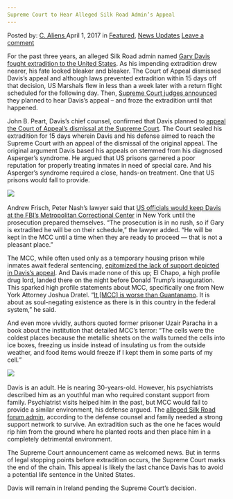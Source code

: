 ```yaml
---
Supreme Court to Hear Alleged Silk Road Admin’s Appeal
---
```

<article class="post-listing post-18914 post type-post status-publish format-standard has-post-thumbnail hentry  tag-admins tag-alleged tag-appeal tag-court tag-hear tag-supreme">
    <div class="post-inner">
        <span>Posted by: <a href="https://www.deepdotweb.com/author/caliens/" title="">C. Aliens </a></span>
    <span>April 1, 2017</span>
    <span>in <a href="https://www.deepdotweb.com/category/deepdot-news/" rel="category tag">Featured</a>, <a href="https://www.deepdotweb.com/category/news-updates/" rel="category tag">News Updates</a></span>
    <span><a href="https://www.deepdotweb.com/2017/04/01/supreme-court-hear-alleged-silk-road-admins-appeal/#respond">Leave a comment</a></span>
    </p>
    <div class="clear"></div>
    <div class="entry">
    <p>For the past three years, an alleged Silk Road admin named <a href="https://www.justice.gov/usao-sdny/pr/manhattan-us-attorney-announces-charges-against-three-individuals-virginia-ireland-and">Gary Davis fought extradition to the United States</a>. As his impending extradition drew nearer, his fate looked bleaker and bleaker. The Court of Appeal dismissed Davis’s appeal and although laws prevented extradition within 15 days off that decision, US Marshals flew in less than a week later with a return flight scheduled for the following day. Then, <a href="http://www.thetimes.co.uk/edition/ireland/supreme-court-to-rule-on-silk-road-appeal-r0mgpm650">Supreme Court judges announced</a> they planned to hear Davis&#8217;s appeal – and froze the extradition until that happened.</p>
    <p>John B. Peart, Davis’s chief counsel, confirmed that Davis planned to <a href="https://www.deepdotweb.com/2017/03/12/alleged-silk-road-admin-plans-take-case-supreme-court/">appeal the Court of Appeal’s dismissal at the Supreme Court</a>. The Court sealed his extradition for 15 days wherein Davis and his defense aimed to reach the Supreme Court with an appeal of the dismissal of the original appeal. The original argument Davis based his appeals on stemmed from his diagnosed Asperger’s syndrome. He argued that US prisons garnered a poor reputation for properly treating inmates in need of special care. And his Asperger’s syndrome required a close, hands-on treatment. One that US prisons would fall to provide.</p>
    <p><img class="wp-image-18939 aligncenter" src="/imgs/2017/03/word-image-69.png" srcset="/imgs/2017/03/word-image-69.png 772w, /imgs/2017/03/word-image-69-300x171.png 300w" sizes="(max-width: 772px) 100vw, 772px"/></p>
    <p>Andrew Frisch, Peter Nash’s lawyer said that <a href="https://www.deepdotweb.com/2016/08/28/alleged-silk-road-admin-gary-davis-see-no-mercy-convicted/">US officials would keep Davis at the FBI’s Metropolitan Correctional Center</a> in New York until the prosecution prepared themselves. “The prosecution is in no rush, so if Gary is extradited he will be on their schedule,” the lawyer added. “He will be kept in the MCC until a time when they are ready to proceed — that is not a pleasant place.”</p>
    <p>The MCC, while often used only as a temporary housing prison while inmates await federal sentencing, <a href="https://www.deepdotweb.com/2016/08/14/indicted-silk-road-admin-will-appeal-extradition-within-10-days/">epitomized the lack of support depicted in Davis’s appeal</a>. And Davis made none of this up; El Chapo, a high profile drug lord, landed there on the night before Donald Trump&#8217;s inauguration. This sparked high profile statements about MCC, specifically one from New York Attorney Joshua Dratel. “<a href="http://www.latimes.com/nation/la-na-el-chapo-prosecution-20170119-story.html">It [MCC] is worse than Guantanamo</a>. It is about as soul-negating existence as there is in this country in the federal system,” he said.</p>
    <p>And even more vividly, authors quoted former prisoner Uzair Paracha in a book about the institution that detailed MCC’s terror: “The cells were the coldest places because the metallic sheets on the walls turned the cells into ice boxes, freezing us inside instead of insulating us from the outside weather, and food items would freeze if I kept them in some parts of my cell<em>.”</em></p>
    <p><img class="wp-image-18940 aligncenter" src="/imgs/2017/03/word-image-70.png" srcset="/imgs/2017/03/word-image-70.png 900w, /imgs/2017/03/word-image-70-300x62.png 300w" sizes="(max-width: 900px) 100vw, 900px"/></p>
    <p>Davis is an adult. He is nearing 30-years-old. However, his psychiatrists described him as an youthful man who required constant support from family. Psychiatrist visits helped him in the past, but MCC would fail to provide a similar environment, his defense argued. The <a href="https://www.deepdotweb.com/2013/12/21/silk-road-adminsmods-ssbd-libertas-inigo-arrested/">alleged Silk Road forum admin</a>, according to the defense counsel and family needed a strong support network to survive. An extradition such as the one he faces would rip him from the ground where he planted roots and then place him in a completely detrimental environment.</p>
    <p>The Supreme Court announcement came as welcomed​ news. But in terms of legal stopping points before extradition occurs, the Supreme Court marks the end of the chain. This appeal is likely the last chance Davis has to avoid a potential life sentence in the United States.</p>
    <p>Davis will remain in Ireland pending the Supreme Court&#8217;s decision.</p>
    </div>
    <span style="display:none"><a href="https://www.deepdotweb.com/tag/admins/" rel="tag">admins</a> <a href="https://www.deepdotweb.com/tag/alleged/" rel="tag">alleged</a> <a href="https://www.deepdotweb.com/tag/appeal/" rel="tag">appeal</a> <a href="https://www.deepdotweb.com/tag/court/" rel="tag">court</a> <a href="https://www.deepdotweb.com/tag/hear/" rel="tag">hear</a>  <a href="https://www.deepdotweb.com/tag/supreme/" rel="tag">supreme</a></span> <span style="display:none" class="updated">2017-04-01</span>
    <div style="display:none" class="vcard author" itemprop="author" itemscope itemtype="http://schema.org/Person"><strong class="fn" itemprop="name"><a href="https://www.deepdotweb.com/author/caliens/" title="Posts by C. Aliens" rel="author">C. Aliens</a></strong></div>
    </div>
</article>

